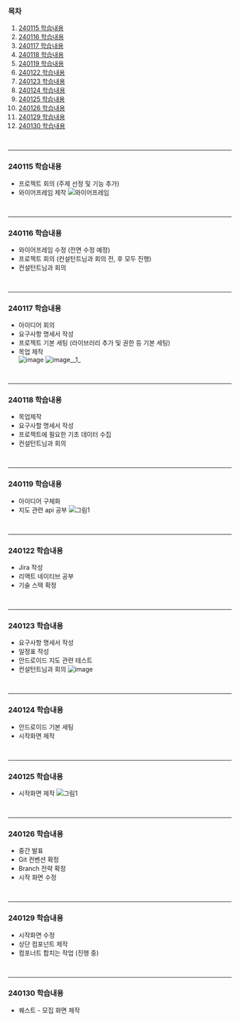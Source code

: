 ### 목차
1. [240115 학습내용](#240115-학습내용)
2. [240116 학습내용](#240116-학습내용)
3. [240117 학습내용](#240117-학습내용)
4. [240118 학습내용](#240118-학습내용)
5. [240119 학습내용](#240119-학습내용)
6. [240122 학습내용](#240122-학습내용)
7. [240123 학습내용](#240123-학습내용)
8. [240124 학습내용](#240124-학습내용)
9. [240125 학습내용](#240125-학습내용)
10. [240126 학습내용](#240126-학습내용)
11. [240129 학습내용](#240129-학습내용)
12. [240130 학습내용](#240130-학습내용)

<br>
<hr>

### 240115 학습내용
- 프로젝트 회의 (주제 선정 및 기능 추가)
- 와이어프레임 제작
![와이어프레임](/uploads/9ed17374f1a0891e0744dff749c7453a/롤링.png)

<br>
<hr>

### 240116 학습내용
- 와이어프레임 수정 (전면 수정 예정)
- 프로젝트 회의 (컨설턴트님과 회의 전, 후 모두 진행)
- 컨설턴트님과 회의

<br>
<hr>

### 240117 학습내용
- 아이디어 회의
- 요구사항 명세서 작성
- 프로젝트 기본 세팅 (라이브러리 추가 및 권한 등 기본 세팅)
- 목업 제작  
![image](/uploads/0e3c0cca16473d10d1bea84d4a119895/image.png)
![image__1_](/uploads/e208a97f52ecf5adff462c4c425e6212/image__1_.png)

<br>
<hr>

### 240118 학습내용
- 목업제작
- 요구사할 명세서 작성
- 프로젝트에 필요한 기초 데이터 수집
- 컨설턴트님과 회의

<br>
<hr>

### 240119 학습내용
- 아이디어 구체화
- 지도 관련 api 공부
![그림1](/uploads/f0e2943fbffd06061fb36862e168e12a/그림1.png)

<br>
<hr>

### 240122 학습내용
- Jira 작성
- 리액트 네이티브 공부
- 기술 스택 확정

<br>
<hr>

### 240123 학습내용
- 요구사항 명세서 작성
- 일정표 작성
- 안드로이드 지도 관련 테스트
- 컨설턴트님과 회의
![image](/uploads/390888cc3cececbdb2233835977a0e1f/image.png)

<br>
<hr>

### 240124 학습내용
- 안드로이드 기본 세팅
- 시작화면 제작

<br>
<hr>

### 240125 학습내용
- 시작화면 제작
![그림1](/uploads/d55d617abdd75fd5a41da505fe0478f3/그림1.png)

<br>
<hr>

### 240126 학습내용
- 중간 발표
- Git 컨벤션 확정
- Branch 전략 확정
- 시작 화면 수정

<br>
<hr>

### 240129 학습내용
- 시작화면 수정
- 상단 컴포넌트 제작
- 컴포너트 합치는 작업 (진행 중)

<br>
<hr>

### 240130 학습내용
- 퀘스트 - 모집 화면 제작
